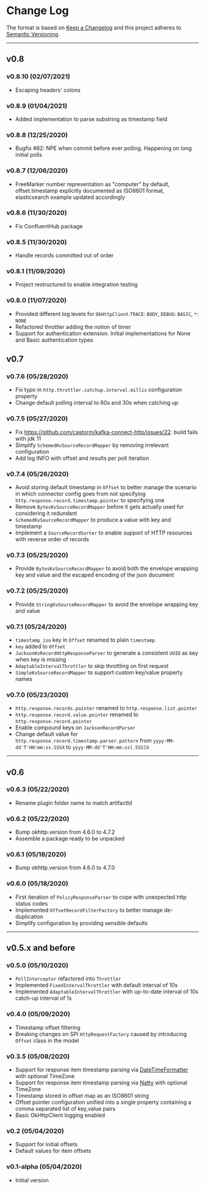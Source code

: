 # Change Log
The format is based on [Keep a Changelog](http://keepachangelog.com/)
and this project adheres to [Semantic Versioning](http://semver.org/).

---

## v0.8

### v0.8.10 (02/07/2021)
-   Escaping headers' colons

### v0.8.9 (01/04/2021)
-   Added implementation to parse substring as timestamp field 

### v0.8.8 (12/25/2020)
-   Bugfix #82: NPE when commit before ever polling. Happening on long initial polls 

### v0.8.7 (12/06/2020)
-   FreeMarker number representation as "computer" by default, offset.timestamp explicitly documented as ISO8601 format, elasticsearch
    example updated accordingly 

### v0.8.6 (11/30/2020)
-   Fix ConfluentHub package

### v0.8.5 (11/30/2020)
-   Handle records committed out of order

### v0.8.1 (11/09/2020)
-   Project restructured to enable integration testing

### v0.8.0 (11/07/2020)
-   Provided different log levels for `OkHttpClient`.`TRACE`: `BODY`, `DEBUG`: `BASIC`, `*`: `NONE`
-   Refactored throttler adding the notion of timer
-   Support for authentication extension. Initial implementations for None and Basic authentication types

## v0.7

### v0.7.6 (05/28/2020)
-   Fix typo in `http.throttler.catchup.interval.millis` configuration property
-   Change default polling interval to 60s and 30s when catching up

### v0.7.5 (05/27/2020)
-   Fix https://github.com/castorm/kafka-connect-http/issues/22: build fails with jdk 11
-   Simplify `SchemedKvSourceRecordMapper` by removing irrelevant configuration
-   Add log INFO with offset and results per poll iteration 

### v0.7.4 (05/26/2020)
-   Avoid storing default timestamp in `Offset` to better manage the scenario in which connector config goes from 
    not specifying `http.response.record.timestamp.pointer` to specifying one
-   Remove `BytesKvSourceRecordMapper` before it gets actually used for considering it redundant
-   `SchemedKvSourceRecordMapper` to produce a value with key and timestamp
-   Implement a `SourceRecordSorter` to enable support of HTTP resources with reverse order of records

### v0.7.3 (05/25/2020)
-   Provide `BytesKvSourceRecordMapper` to avoid both the envelope wrapping key and value and the escaped encoding of the json document 

### v0.7.2 (05/25/2020)
-   Provide `StringKvSourceRecordMapper` to avoid the envelope wrapping key and value

### v0.7.1 (05/24/2020)
-   `timestamp_iso` key in `Offset` renamed to plain `timestamp`
-   `key` added to `Offset`
-   `JacksonKvRecordHttpResponseParser` to generate a consistent `UUID` as key when key is missing
-   `AdaptableIntervalThrottler` to skip throttling on first request
-   `SimpleKvSourceRecordMapper` to support custom key/value property names 

### v0.7.0 (05/23/2020)
-   `http.response.records.pointer` renamed to `http.response.list.pointer`
-   `http.response.record.value.pointer` renamed to `http.response.record.pointer`
-   Enable compound keys on `JacksonRecordParser`
-   Change default value for `http.response.record.timestamp.parser.pattern` from `yyyy-MM-dd'T'HH:mm:ss.SSSX` to `yyyy-MM-dd'T'HH:mm:ss[.SSS]X`

---

## v0.6

### v0.6.3 (05/22/2020)
-   Rename plugin folder name to match artifactId

### v0.6.2 (05/22/2020)
-   Bump okhttp.version from 4.6.0 to 4.7.2
-   Assemble a package ready to be unpacked

### v0.6.1 (05/18/2020)
-   Bump okhttp.version from 4.6.0 to 4.7.0

### v0.6.0 (05/18/2020)
-   First iteration of `PolicyResponseParser` to cope with unexpected http status codes
-   Implemented `OffsetRecordFilterFactory` to better manage de-duplication
-   Simplify configuration by providing sensible defaults

---

## v0.5.x and before

### v0.5.0 (05/10/2020)
-   `PollInterceptor` refactored into `Throttler`
-   Implemented `FixedIntervalThrottler` with default interval of 10s
-   Implemented `AdaptableIntervalThrottler` with up-to-date interval of 10s catch-up interval of 1s

### v0.4.0 (05/09/2020)
-   Timestamp offset filtering
-   Breaking changes on SPI `HttpRequestFactory` caused by introducing `Offset` class in the model 

### v0.3.5 (05/08/2020)
-   Support for response item timestamp parsing via [DateTimeFormatter](https://docs.oracle.com/javase/8/docs/api/java/time/format/DateTimeFormatter.html) with optional TimeZone
-   Support for response item timestamp parsing via [Natty](http://natty.joestelmach.com/) with optional TimeZone
-   Timestamp stored in offset map as an ISO8601 string
-   Offset pointer configuration unified into a single property containing a comma separated list of key,value pairs
-   Basic OkHttpClient logging enabled

### v0.2 (05/04/2020)
-   Support for initial offsets
-   Default values for item offsets

### v0.1-alpha (05/04/2020)
-   Initial version
